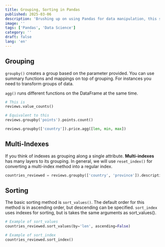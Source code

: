 ```yaml
---
title: Grouping, Sorting in Pandas
published: 2025-03-06
description: 'Brushing up on using Pandas for data manipulation, this section includes grouping and sorting.'
image: ''
tags: ['Pandas', 'Data Science']
category: ''
draft: false 
lang: 'en'
---
```


## Grouping
<code>groupby()</code> creates a group based on the parameter provided. You can use summary functions and mappings on top of grouping. For instances you need to transform groups of data. 

<code>agg()</code> runs different functions on the DataFrame at the same time. 

```python
# This is
reviews.value_counts()

# Equivalent to this
reviews.groupby('points').points.count()

reviews.groupby(['country']).price.agg([len, min, max])
```

## Multi-Indexes
If you think of indexes as grouping along a single attribute. <b>Multi-indexes</b> has many layers to its grouping. In general, we will use <code>reset_index()</code> for converting a multi-index method into a regular index. 

```python
countries_reviewed = reviews.groupby(['country', 'province']).description.agg([len])
```

## Sorting
The basic sorting method is <code>sort_values()</code>. The default order for this method is in ascending order, but descending can be specified. <code>sort_index</code> uses indexes for sorting, but is takes the same arguments as sort_values(). 

```python
# Example of sort_values
countries_reviewed.sort_values(by='len', ascending=False)

# Example of sort_index
countries_reviewed.sort_index()
```